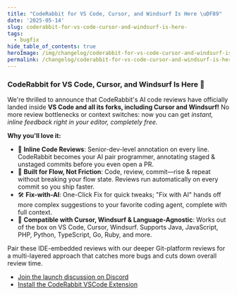 ```yaml
---
title: "CodeRabbit for VS Code, Cursor, and Windsurf Is Here \uDF89"
date: '2025-05-14'
slug: coderabbit-for-vs-code-cursor-and-windsurf-is-here-
tags:
  - bugfix
hide_table_of_contents: true
heroImage: /img/changelog/coderabbit-for-vs-code-cursor-and-windsurf-is-here--hero.webp
permalink: /changelog/coderabbit-for-vs-code-cursor-and-windsurf-is-here-
---
```


### CodeRabbit for VS Code, Cursor, and Windsurf Is Here 🎉

We're thrilled to announce that CodeRabbit's AI code reviews have officially landed inside **VS Code and all its forks, including Cursor and Windsurf!** No more review bottlenecks or context switches: now you can get _instant, inline feedback right in your editor, completely free._

**Why you'll love it:**

- 📝 **Inline Code Reviews**: Senior-dev-level annotation on every line. CodeRabbit becomes your AI pair programmer, annotating staged & unstaged commits before you even open a PR.
- 🚀 **Built for Flow, Not Friction**: Code, review, commit—rise & repeat without breaking your flow state. Reviews run automatically on every commit so you ship faster.
- 🛠️ **Fix-with-AI**: One-Click Fix for quick tweaks; "Fix with AI" hands off more complex suggestions to your favorite coding agent, complete with full context.
- 🧩 **Compatible with Cursor, Windsurf & Language-Agnostic**: Works out of the box on VS Code, Cursor, Windsurf. Supports Java, JavaScript, PHP, Python, TypeScript, Go, Ruby, and more.

Pair these IDE-embedded reviews with our deeper Git-platform reviews for a multi-layered approach that catches more bugs and cuts down overall review time.

- [Join the launch discussion on Discord](https://discord.com/channels/1134356397673414807/1145813948193575023/1372210767838842950)
- [Install the CodeRabbit VSCode Extension](https://coderabbit.link/vscode)
